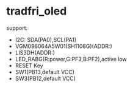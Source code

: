 # tradfri_oled
support:
- I2C: SDA(PA0),SCL(PA1)
- VGM096064A5W01(SH1106G)(ADDR:)
- LIS3DH(ADDR:)
- LED_RABG(R:power,G:PF3,B:PF2),active low
- RESET Key
- SW1(PB13,default VCC)
- SW3(PB12,default VCC)



